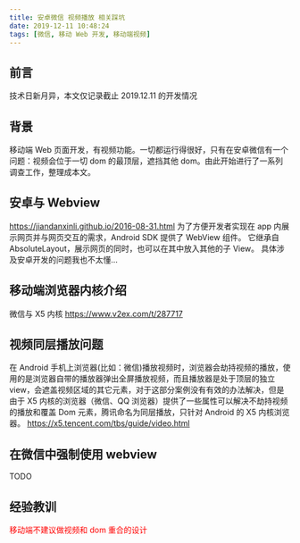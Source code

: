 ```yaml
---
title: 安卓微信 视频播放 相关踩坑
date: 2019-12-11 10:48:24
tags: [微信, 移动 Web 开发, 移动端视频]
---
```


## 前言

技术日新月异，本文仅记录截止 2019.12.11 的开发情况

## 背景

移动端 Web 页面开发，有视频功能。一切都运行得很好，只有在安卓微信有一个问题：视频会位于一切 dom 的最顶层，遮挡其他 dom。由此开始进行了一系列调查工作，整理成本文。

## 安卓与 Webview

https://jiandanxinli.github.io/2016-08-31.html
为了方便开发者实现在 app 内展示网页并与网页交互的需求，Android SDK 提供了 WebView 组件。
它继承自 AbsoluteLayout，展示网页的同时，也可以在其中放入其他的子 View。
具体涉及安卓开发的问题我也不太懂...

## 移动端浏览器内核介绍

微信与 X5 内核
https://www.v2ex.com/t/287717

## 视频同层播放问题

在 Android 手机上浏览器(比如：微信)播放视频时，浏览器会劫持视频的播放，使用的是浏览器自带的播放器弹出全屏播放视频，而且播放器是处于顶层的独立 view，会遮盖视频区域的其它元素，对于这部分案例没有有效的办法解决，但是由于 X5 内核的浏览器（微信、QQ 浏览器）提供了一些属性可以解决不劫持视频的播放和覆盖 Dom 元素，腾讯命名为同层播放，只针对 Android 的 X5 内核浏览器。
https://x5.tencent.com/tbs/guide/video.html

## 在微信中强制使用 webview 
TODO

## 经验教训

<p style='color: red'>
移动端不建议做视频和 dom 重合的设计
</p>
